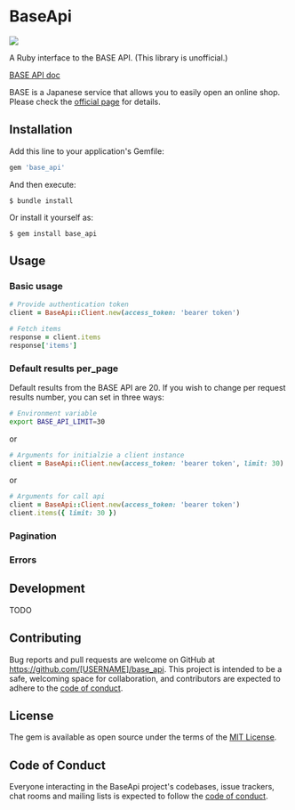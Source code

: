 # BaseApi
![](https://github.com/yamashun/base_api/workflows/Rspec/badge.svg)

A Ruby interface to the BASE API. (This library is unofficial.)

[BASE API doc](https://docs.thebase.in/docs/api/)

BASE is a Japanese service that allows you to easily open an online shop. Please check the [official page](https://thebase.in/) for details.

## Installation

Add this line to your application's Gemfile:

```ruby
gem 'base_api'
```

And then execute:

    $ bundle install

Or install it yourself as:

    $ gem install base_api

## Usage
### Basic usage

```ruby
# Provide authentication token
client = BaseApi::Client.new(access_token: 'bearer token')

# Fetch items
response = client.items
response['items']
```

### Default results per_page
Default results from the BASE API are 20. If you wish to change per request results number, you can set in three ways:

```bash
# Environment variable
export BASE_API_LIMIT=30
```

or

```ruby
# Arguments for initialzie a client instance
client = BaseApi::Client.new(access_token: 'bearer token', limit: 30)
```

or

```ruby
# Arguments for call api
client = BaseApi::Client.new(access_token: 'bearer token')
client.items({ limit: 30 })
```

### Pagination


### Errors


## Development
TODO

## Contributing

Bug reports and pull requests are welcome on GitHub at https://github.com/[USERNAME]/base_api. This project is intended to be a safe, welcoming space for collaboration, and contributors are expected to adhere to the [code of conduct](https://github.com/[USERNAME]/base_api/blob/master/CODE_OF_CONDUCT.md).


## License

The gem is available as open source under the terms of the [MIT License](https://opensource.org/licenses/MIT).

## Code of Conduct

Everyone interacting in the BaseApi project's codebases, issue trackers, chat rooms and mailing lists is expected to follow the [code of conduct](https://github.com/[USERNAME]/base_api/blob/master/CODE_OF_CONDUCT.md).
